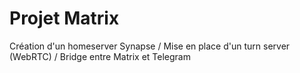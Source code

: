 # Projet Matrix
Création d'un homeserver Synapse / Mise en place d'un turn server (WebRTC) / Bridge entre Matrix et Telegram
